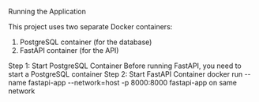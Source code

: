 Running the Application

This project uses two separate Docker containers:
1. PostgreSQL container (for the database)
2. FastAPI container (for the API)

Step 1: Start PostgreSQL Container
Before running FastAPI, you need to start a PostgreSQL container
Step 2: Start FastAPI Container
docker run --name fastapi-app --network=host -p 8000:8000 fastapi-app  on same network

